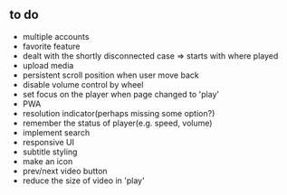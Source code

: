 ## to do
- multiple accounts
- favorite feature
- dealt with the shortly disconnected case => starts with where played
- upload media
- persistent scroll position when user move back
- disable volume control by wheel
- set focus on the player when page changed to 'play'
- PWA
- resolution indicator(perhaps missing some option?)
- remember the status of player(e.g. speed, volume)
- implement search
- responsive UI
- subtitle styling
- make an icon
- prev/next video button
- reduce the size of video in 'play'